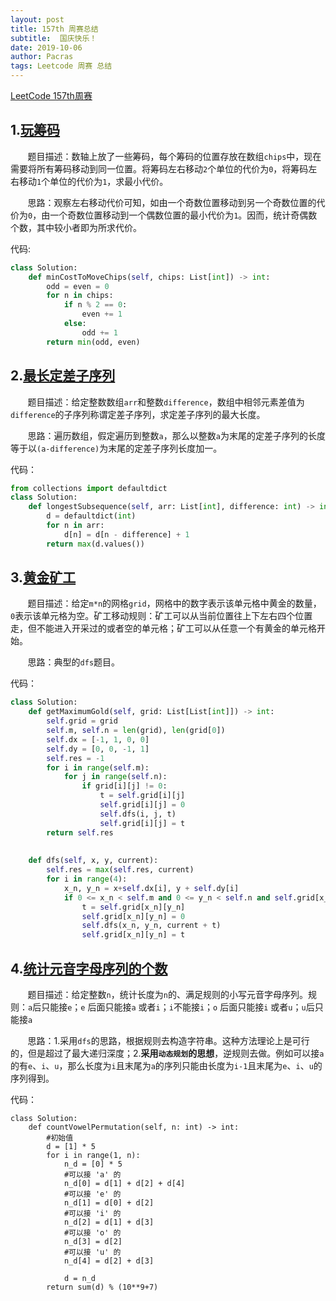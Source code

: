 ```yaml
---
layout: post
title: 157th 周赛总结
subtitle:  国庆快乐！
date: 2019-10-06
author: Pacras
tags: Leetcode 周赛 总结
---
```


[LeetCode 157th周赛][1]

## 1.[玩筹码][2]
&nbsp; &nbsp; &nbsp; &nbsp;题目描述：数轴上放了一些筹码，每个筹码的位置存放在数组`chips`中，现在需要将所有筹码移动到同一位置。将筹码左右移动`2`个单位的代价为`0`，将筹码左右移动`1`个单位的代价为`1`，求最小代价。

&nbsp; &nbsp; &nbsp; &nbsp;思路：观察左右移动代价可知，如由一个奇数位置移动到另一个奇数位置的代价为`0`，由一个奇数位置移动到一个偶数位置的最小代价为`1`。因而，统计奇偶数个数，其中较小者即为所求代价。

代码:

```python
class Solution:
    def minCostToMoveChips(self, chips: List[int]) -> int:
        odd = even = 0
        for n in chips:
            if n % 2 == 0:
                even += 1
            else:
                odd += 1
        return min(odd, even)
```


## 2.[最长定差子序列][3]
&nbsp; &nbsp; &nbsp; &nbsp;题目描述：给定整数数组`arr`和整数`difference`，数组中相邻元素差值为`difference`的子序列称谓定差子序列，求定差子序列的最大长度。

&nbsp; &nbsp; &nbsp; &nbsp;思路：遍历数组，假定遍历到整数`a`，那么以整数`a`为末尾的定差子序列的长度等于以`(a-difference)`为末尾的定差子序列长度加一。

代码：

```python
from collections import defaultdict
class Solution:
    def longestSubsequence(self, arr: List[int], difference: int) -> int:
        d = defaultdict(int)
        for n in arr:
            d[n] = d[n - difference] + 1
        return max(d.values())
```

## 3.[黄金矿工][4]
&nbsp; &nbsp; &nbsp; &nbsp;题目描述：给定`m*n`的网格`grid`，网格中的数字表示该单元格中黄金的数量，`0`表示该单元格为空。矿工移动规则：矿工可以从当前位置往上下左右四个位置走，但不能进入开采过的或者空的单元格；矿工可以从任意一个有黄金的单元格开始。

&nbsp; &nbsp; &nbsp; &nbsp;思路：典型的`dfs`题目。

代码：

```python
class Solution:
    def getMaximumGold(self, grid: List[List[int]]) -> int:
        self.grid = grid
        self.m, self.n = len(grid), len(grid[0])
        self.dx = [-1, 1, 0, 0]
        self.dy = [0, 0, -1, 1]
        self.res = -1
        for i in range(self.m):
            for j in range(self.n): 
                if grid[i][j] != 0:
                    t = self.grid[i][j]
                    self.grid[i][j] = 0
                    self.dfs(i, j, t)
                    self.grid[i][j] = t
        return self.res
        
        
    def dfs(self, x, y, current):
        self.res = max(self.res, current)
        for i in range(4):
            x_n, y_n = x+self.dx[i], y + self.dy[i]
            if 0 <= x_n < self.m and 0 <= y_n < self.n and self.grid[x_n][y_n] != 0:
                t = self.grid[x_n][y_n]
                self.grid[x_n][y_n] = 0
                self.dfs(x_n, y_n, current + t)
                self.grid[x_n][y_n] = t
```


## 4.[统计元音字母序列的个数][5]
&nbsp; &nbsp; &nbsp; &nbsp;题目描述：给定整数`n`，统计长度为`n`的、满足规则的小写元音字母序列。规则：`a`后只能接`e`；`e` 后面只能接`a` 或者`i`；`i`不能接`i`；`o` 后面只能接`i` 或者`u`；`u`后只能接`a`


&nbsp; &nbsp; &nbsp; &nbsp;思路：1.采用`dfs`的思路，根据规则去构造字符串。这种方法理论上是可行的，但是超过了最大递归深度；2.**采用`动态规划`的思想**，逆规则去做。例如可以接`a`的有`e`、`i`、`u`，那么长度为`i`且末尾为`a`的序列只能由长度为`i-1`且末尾为`e`、`i`、`u`的序列得到。

代码：

```
class Solution:
    def countVowelPermutation(self, n: int) -> int:
        #初始值
        d = [1] * 5
        for i in range(1, n):
            n_d = [0] * 5
            #可以接 'a' 的
            n_d[0] = d[1] + d[2] + d[4]
            #可以接 'e' 的
            n_d[1] = d[0] + d[2]
            #可以接 'i' 的
            n_d[2] = d[1] + d[3]
            #可以接 'o' 的
            n_d[3] = d[2]
            #可以接 'u' 的
            n_d[4] = d[2] + d[3]
			
            d = n_d
        return sum(d) % (10**9+7)

```

[1]:	https://leetcode-cn.com/contest/weekly-contest-157
[2]:	https://leetcode-cn.com/contest/weekly-contest-157/problems/play-with-chips/
[3]:	https://leetcode-cn.com/contest/weekly-contest-157/problems/longest-arithmetic-subsequence-of-given-difference/
[4]:	https://leetcode-cn.com/contest/weekly-contest-157/problems/path-with-maximum-gold/
[5]:	https://leetcode-cn.com/contest/weekly-contest-157/problems/count-vowels-permutation/